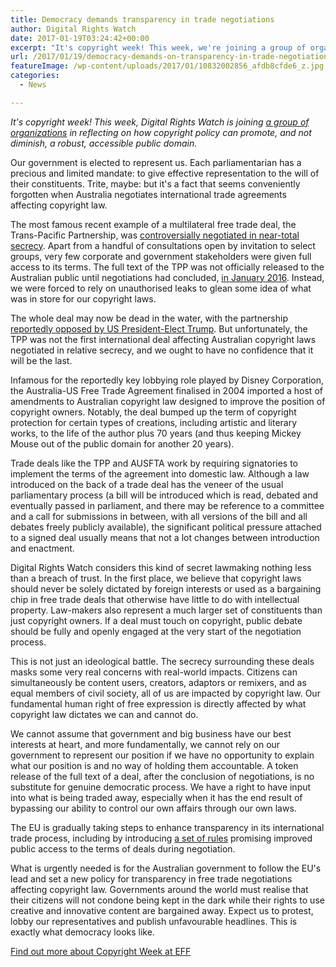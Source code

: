 ```yaml
---
title: Democracy demands transparency in trade negotiations
author: Digital Rights Watch
date: 2017-01-19T03:24:42+00:00
excerpt: "It's copyright week! This week, we're joining a group of organisations in reflecting on how copyright policy can promote, and not diminish, a robust, accessible public domain."
url: /2017/01/19/democracy-demands-on-transparency-in-trade-negotiations/
featureImage: /wp-content/uploads/2017/01/10832002856_afdb8cfde6_z.jpg
categories:
  - News

---
```

_It's copyright week! This week, Digital Rights Watch is joining [a group of organizations][1] in reflecting on how copyright policy can promote, and not diminish, a robust, accessible public domain._

Our government is elected to represent us. Each parliamentarian has a precious and limited mandate: to give effective representation to the will of their constituents. Trite, maybe: but it's a fact that seems conveniently forgotten when Australia negotiates international trade agreements affecting copyright law.

The most famous recent example of a multilateral free trade deal, the Trans-Pacific Partnership, was [controversially negotiated in near-total secrecy][2]. Apart from a handful of consultations open by invitation to select groups, very few corporate and government stakeholders were given full access to its terms. The full text of the TPP was not officially released to the Australian public until negotiations had concluded, [in January 2016][3]. Instead, we were forced to rely on unauthorised leaks to glean some idea of what was in store for our copyright laws.

The whole deal may now be dead in the water, with the partnership [reportedly opposed by US President-Elect Trump][4]. But unfortunately, the TPP was not the first international deal affecting Australian copyright laws negotiated in relative secrecy, and we ought to have no confidence that it will be the last.

Infamous for the reportedly key lobbying role played by Disney Corporation, the Australia-US Free Trade Agreement finalised in 2004 imported a host of amendments to Australian copyright law designed to improve the position of copyright owners. Notably, the deal bumped up the term of copyright protection for certain types of creations, including artistic and literary works, to the life of the author plus 70 years (and thus keeping Mickey Mouse out of the public domain for another 20 years).

Trade deals like the TPP and AUSFTA work by requiring signatories to implement the terms of the agreement into domestic law. Although a law introduced on the back of a trade deal has the veneer of the usual parliamentary process (a bill will be introduced which is read, debated and eventually passed in parliament, and there may be reference to a committee and a call for submissions in between, with all versions of the bill and all debates freely publicly available), the significant political pressure attached to a signed deal usually means that not a lot changes between introduction and enactment.

Digital Rights Watch considers this kind of secret lawmaking nothing less than a breach of trust. In the first place, we believe that copyright laws should never be solely dictated by foreign interests or used as a bargaining chip in free trade deals that otherwise have little to do with intellectual property. Law-makers also represent a much larger set of constituents than just copyright owners. If a deal must touch on copyright, public debate should be fully and openly engaged at the very start of the negotiation process.

This is not just an ideological battle. The secrecy surrounding these deals masks some very real concerns with real-world impacts. Citizens can simultaneously be content users, creators, adaptors or remixers, and as equal members of civil society, all of us are impacted by copyright law. Our fundamental human right of free expression is directly affected by what copyright law dictates we can and cannot do.

We cannot assume that government and big business have our best interests at heart, and more fundamentally, we cannot rely on our government to represent our position if we have no opportunity to explain what our position is and no way of holding them accountable. A token release of the full text of a deal, after the conclusion of negotiations, is no substitute for genuine democratic process. We have a right to have input into what is being traded away, especially when it has the end result of bypassing our ability to control our own affairs through our own laws.

The EU is gradually taking steps to enhance transparency in its international trade process, including by introducing [a set of rules][5] promising improved public access to the terms of deals during negotiation.

What is urgently needed is for the Australian government to follow the EU's lead and set a new policy for transparency in free trade negotiations affecting copyright law. Governments around the world must realise that their citizens will not condone being kept in the dark while their rights to use creative and innovative content are bargained away. Expect us to protest, lobby our representatives and publish unfavourable headlines. This is exactly what democracy looks like.

[Find out more about Copyright Week at EFF][1]

 [1]: https://www.eff.org/copyrightweek
 [2]: http://www.sbs.com.au/news/article/2014/06/12/comment-shrouded-secrecy-opposition-tpp-mounts
 [3]: http://dfat.gov.au/trade/agreements/tpp/official-documents/Pages/official-documents.aspx
 [4]: http://www.abc.net.au/news/2016-11-22/trump-vows-to-withdraw-from-tpp-trade-deal/8045236
 [5]: http://europa.eu/rapid/press-release_IP-14-2131_en.htm
